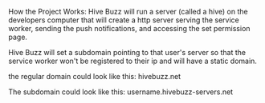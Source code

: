 How the Project Works:
Hive Buzz will run a server (called a hive) on the developers computer that will create a http server serving the service worker, sending the push notifications, and accessing the set permission page.

Hive Buzz will set a subdomain pointing to that user's server so that the service worker won't be registered to their ip and will have a static domain.

the regular domain could look like this:
hivebuzz.net

The subdomain could look like this:
username.hivebuzz-servers.net
